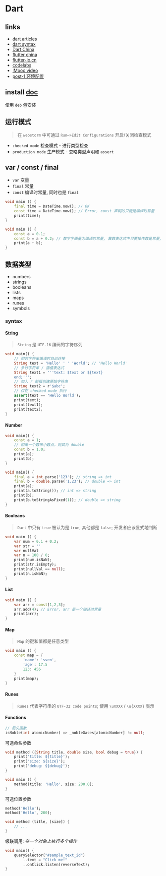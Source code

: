 # Dart

## links
- [dart articles](http://www.cndartlang.com/dart)
- [dart syntax](http://dart.goodev.org/guides/language/language-tour)
- [Dart China](https://www.dart-china.org/t/topic/541)
- [flutter china](https://flutterchina.club/get-started/install/)
- [flutter-io.cn](https://flutter-io.cn/#section-keynotes)
- [codelabs](https://codelabs.flutter-io.cn/codelabs/first-flutter-app-pt1-cn/index.html#0)
- [IMooc video](http://www.imooc.com/learn/1035)
- [post-1 环境配置](https://blog.csdn.net/Calvin_zhou/article/details/80499462)

## install [doc](https://www.dartlang.org/tools/sdk#install-a-debian-package)
使用 `deb` 包安装

## 运行模式
> 在 `webstorm` 中可通过 `Run—>Edit Configurations` 开启/关闭检查模式

- `checked mode` 检查模式 - 进行类型检查
- `production mode` 生产模式 - 忽略类型声明和 `assert`

## var / const / final
- `var` 变量
- `final` 常量
- `const` 编译时常量, 同时也是 `final`

```dart
void main () {
    final time = DateTime.now(); // OK
    const time = DateTime.now(); // Error, const 声明的只能是编译时常量
    print(time);
}
```

```dart
void main () {
    const a = 0.1;
    const b = a + 0.2; // 数字字面量为编译时常量, 算数表达式中只要操作数是常量, 则结果也是常量
    print(a + b);
}
```

## 数据类型
- numbers
- strings
- booleans
- lists
- maps
- runes
- symbols

### syntax
#### String
> `String` 是 `UTF-16` 编码的字符序列

```dart
void main() {
    // 相邻字符串编译时自动连接
    String text = 'Hello' ' ' 'World'; // 'Hello World'
    // 多行字符串 / 插值表达式
    String text1 = '''text: $text or ${text}
    end;''';
    // 加入 r 前缀创建原始字符串
    String text2 = r'$abc';
    // 仅在 checked mode 执行
    assert(text == 'Hello World');
    print(text);
    print(text1);
    print(text2);
}
```

#### Number
```dart
void main() {
    const a = 1;
    // 如果一个数带小数点，则其为 double
    const b = 1.0;
    print(a);
    print(b);
}
```

```dart
void main() {
    final a = int.parse('123'); // string => int
    final b = double.parse('1.23'); // double => int
    print(a);
    print(a.toString()); // int => string
    print(b);
    print(b.toStringAsFixed(1)); // double => string
}
```

#### Booleans
> `Dart` 中只有 `true` 被认为是 `true`, 其他都是 `false`; 开发者应该显式地判断

```dart
void main () {
    var num = 0.1 + 0.2;
    var str = ''
    var nullVal
    var n = 100 / 0;
    print(num.isNaN);
    print(str.isEmpty);
    print(nullVal == null);
    print(n.isNaN);
}
```

#### List
```dart
void main () {
    var arr = const[1,2,3];
    arr.add(4); // Error, arr 是一个编译时常量
    print(arr);
}
```

#### Map
> `Map` 的键和值都是任意类型

```dart
void main () {
    const map = {
        'name': 'sven',
        'age': 17.5
        123: 456
    }
    print(map);
}
```

#### Runes
> `Runes` 代表字符串的 `UTF-32 code points`; 使用 `\uXXXX` / `\u{XXXX}` 表示

#### Functions
```dart
// 箭头函数
isNoble(int atomicNumber) => _nobleGases[atomicNumber] != null;
```

可选命名参数
```dart
void method ({String title, double size, bool debug = true}) {
    print('title: ${title}');
    print('size: ${size}');
    print('debug: ${debug}');
}

void main () {
    method(title: 'Hello', size: 200.0);
}
```

可选位置参数
```dart
method('Hello');
method('Hello', 200);
```

```dart
void method (title, [size]) {
    // ...
}
```

级联调用: *在一个对象上执行多个操作*
```dart
void main() {
    querySelector("#sample_text_id")
        ..text = "Click me!"
        ..onClick.listen(reverseText);
}
```



